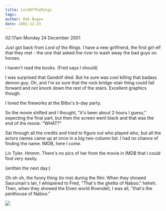 ```yaml
---
title: LordOfTheRings
tags: 
author: Rob Nugen
date: 2001-12-23
---
```


<p class=date>02:17am Monday 24 December 2001</p>

<p>Just got back from <em>Lord of the Rings</em>.  I
have a new girlfriend, the first girl elf that they
met - the one that asked the river to wash away the
bad guys on horses.</p>

<p>I haven't read the books.  (Fred says I should)</p>

<p>I was surprised that Gandolf died.  But he sure was
cool killing that badass demon guy.  Oh, and I'm so
sure that the rock bridge-stair thing could fall
forward and not knock down the rest of the stairs.
Excellent graphics though.</p>

<p>I loved the fireworks at the Bilbo's b-day
party.</p>

<p>So the movie shifted and I thought, "it's been
about 2 hours I guess," expecting the final part, but
then the screen went black and that was the end of the
movie.  "WHAT?"</p>

<p>Sat through all the credits and tried to figure out
who played who, but all the actors names came up at
once in a big two-column list.  I had no chance of
finding the name.  IMDB, here I come.</p>

<p>Liv Tyler.  Hmmm.  There's no pics of her from the
movie in IMDB that I could find very easily.</p>

<p class=note>(written the next day:)</p>

<p>Oh oh oh, the funny thing (to me) during the film: When they showed
Sauruman's lair, I whispered to Fred, "That's the ghetto of Naboo."
heheh.  Then, when they showed the Elven world Rivendell, I was all,
"that's the penthouse of Naboo."</p>

<p><img src="/images/rob/wL-ROB.gif"/></p>
